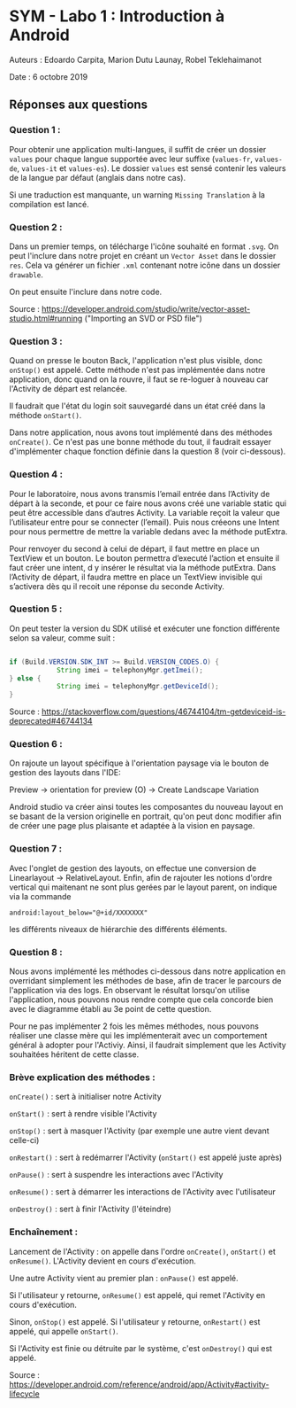 # SYM - Labo 1 : Introduction à Android

Auteurs : Edoardo Carpita, Marion Dutu Launay, Robel Teklehaimanot

Date : 6 octobre 2019

## Réponses aux questions

### Question 1 :

Pour obtenir une application multi-langues, il suffit de créer un dossier `values` pour chaque langue supportée avec leur suffixe (`values-fr`, `values-de`, `values-it` et `values-es`). Le dossier `values` est sensé contenir les valeurs de la langue par défaut (anglais dans notre cas).

Si une traduction est manquante, un warning `Missing Translation` à la compilation est lancé.

### Question 2 :

Dans un premier temps, on télécharge l'icône souhaité en format `.svg`. On peut l'inclure dans notre projet en créant un `Vector Asset` dans le dossier `res`. Cela va générer un fichier `.xml` contenant notre icône dans un dossier `drawable`.

On peut ensuite l'inclure dans notre code.

Source : https://developer.android.com/studio/write/vector-asset-studio.html#running ("Importing an SVD or PSD file")

### Question 3 :

Quand on presse le bouton Back, l'application n'est plus visible, donc `onStop()` est appelé. Cette méthode n'est pas implémentée dans notre application, donc quand on la rouvre, il faut se re-loguer à nouveau car l'Activity de départ est relancée.

Il faudrait que l'état du login soit sauvegardé dans un état créé dans la méthode `onStart()`.

Dans notre application, nous avons tout implémenté dans des méthodes `onCreate()`. Ce n'est pas une bonne méthode du tout, il faudrait essayer d'implémenter chaque fonction définie dans la question 8 (voir ci-dessous).

### Question 4 : 

Pour le laboratoire, nous avons transmis l’email entrée dans l’Activity de départ à la seconde, et pour ce faire nous avons créé une variable static qui peut être accessible dans d’autres Activity. La variable reçoit la valeur que l’utilisateur entre pour se connecter (l’email). Puis nous créeons une Intent pour nous permettre de mettre la variable dedans avec la méthode putExtra.

Pour renvoyer du second à celui de départ, il faut mettre en place un TextView et un bouton. Le bouton permettra d’executé l’action et ensuite il faut créer une intent, d y insérer le résultat via la méthode putExtra. Dans l’Activity de départ, il faudra mettre en place un TextView invisible qui s’activera dès qu il recoit une réponse du seconde Activity.

### Question 5 :

On peut tester la version du SDK utilisé et exécuter une fonction différente selon sa valeur, comme suit :

``` Java

if (Build.VERSION.SDK_INT >= Build.VERSION_CODES.O) {
            String imei = telephonyMgr.getImei();
} else {
            String imei = telephonyMgr.getDeviceId();
}
```

Source : https://stackoverflow.com/questions/46744104/tm-getdeviceid-is-deprecated#46744134

### Question 6 :

On rajoute un layout spécifique à l'orientation paysage via le bouton de gestion des layouts dans l'IDE:

Preview -> orientation for preview (O) -> Create Landscape Variation

Android studio va créer ainsi toutes les composantes du nouveau layout en se basant de la version originelle en portrait, qu'on peut donc modifier afin de créer une page plus plaisante et adaptée à la vision en paysage.

### Question 7 :

Avec l'onglet de gestion des layouts, on effectue une conversion de Linearlayout -> RelativeLayout. Enfin, afin de rajouter les notions d'ordre vertical qui maitenant ne sont plus gerées par le layout parent, on indique via la commande
```
android:layout_below="@+id/XXXXXXX"
```
les différents niveaux de hiérarchie des différents éléments.

### Question 8 :

Nous avons implémenté les méthodes ci-dessous dans notre application en overridant simplement les méthodes de base, afin de tracer le parcours de l'application via des logs. En observant le résultat lorsqu'on utilise l'application, nous pouvons nous rendre compte que cela concorde bien avec le diagramme établi au 3e point de cette question.

Pour ne pas implémenter 2 fois les mêmes méthodes, nous pouvons réaliser une classe mère qui les implémenterait avec un comportement général à adopter pour l'Activiy. Ainsi, il faudrait simplement que les Activity souhaitées héritent de cette classe.

### Brève explication des méthodes :

`onCreate()` : sert à initialiser notre Activity

`onStart()` : sert à rendre visible l'Activity

`onStop()` : sert à masquer l'Activity (par exemple une autre vient devant celle-ci)

`onRestart()` : sert à redémarrer l'Activity (`onStart()` est appelé juste après)

`onPause()` : sert à suspendre les interactions avec l'Activity

`onResume()` : sert à démarrer les interactions de l'Activity avec l'utilisateur

`onDestroy()` : sert à finir l'Activity (l'éteindre)

### Enchaînement :

Lancement de l'Activity : on appelle dans l'ordre `onCreate()`, `onStart()` et `onResume()`. L'Activity devient en cours d'exécution.

Une autre Activity vient au premier plan : `onPause()` est appelé.

Si l'utilisateur y retourne, `onResume()` est appelé, qui remet l'Activity en cours d'exécution.

Sinon, `onStop()` est appelé. Si l'utilisateur y retourne, `onRestart()` est appelé, qui appelle `onStart()`.

Si l'Activity est finie ou détruite par le système, c'est `onDestroy()` qui est appelé.

Source : https://developer.android.com/reference/android/app/Activity#activity-lifecycle

